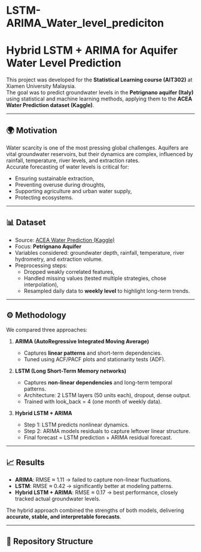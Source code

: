 # LSTM-ARIMA_Water_level_prediciton

# Hybrid LSTM + ARIMA for Aquifer Water Level Prediction

This project was developed for the **Statistical Learning course (AIT302)** at Xiamen University Malaysia.  
The goal was to predict groundwater levels in the **Petrignano aquifer (Italy)** using statistical and machine learning methods, applying them to the **ACEA Water Prediction dataset (Kaggle)**.

---

## 🌍 Motivation
Water scarcity is one of the most pressing global challenges. Aquifers are vital groundwater reservoirs, but their dynamics are complex, influenced by rainfall, temperature, river levels, and extraction rates.  
Accurate forecasting of water levels is critical for:
- Ensuring sustainable extraction,
- Preventing overuse during droughts,
- Supporting agriculture and urban water supply,
- Protecting ecosystems.

---

## 📊 Dataset
- Source: [ACEA Water Prediction (Kaggle)](https://www.kaggle.com/competitions/acea-water-prediction)  
- Focus: **Petrignano Aquifer**  
- Variables considered: groundwater depth, rainfall, temperature, river hydrometry, and extraction volume.  
- Preprocessing steps:
  - Dropped weakly correlated features,
  - Handled missing values (tested multiple strategies, chose interpolation),
  - Resampled daily data to **weekly level** to highlight long-term trends.

---

## ⚙️ Methodology
We compared three approaches:

1. **ARIMA (AutoRegressive Integrated Moving Average)**  
   - Captures **linear patterns** and short-term dependencies.  
   - Tuned using ACF/PACF plots and stationarity tests (ADF).  

2. **LSTM (Long Short-Term Memory networks)**  
   - Captures **non-linear dependencies** and long-term temporal patterns.  
   - Architecture: 2 LSTM layers (50 units each), dropout, dense output.  
   - Trained with look_back = 4 (one month of weekly data).  

3. **Hybrid LSTM + ARIMA**  
   - Step 1: LSTM predicts nonlinear dynamics.  
   - Step 2: ARIMA models residuals to capture leftover linear structure.  
   - Final forecast = LSTM prediction + ARIMA residual forecast.

---

## 📈 Results
- **ARIMA**: RMSE ≈ 1.11 → failed to capture non-linear fluctuations.  
- **LSTM**: RMSE ≈ 0.42 → significantly better at modeling patterns.  
- **Hybrid LSTM + ARIMA**: RMSE ≈ 0.17 → best performance, closely tracked actual groundwater levels.  

The hybrid approach combined the strengths of both models, delivering **accurate, stable, and interpretable forecasts**.

---

## 📂 Repository Structure

